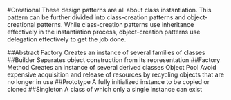 #Creational
These design patterns are all about class instantiation. This pattern can be further divided into class-creation patterns and object-creational patterns. While class-creation patterns use inheritance effectively in the instantiation process, object-creation patterns use delegation effectively to get the job done.

##Abstract Factory
Creates an instance of several families of classes
##Builder
Separates object construction from its representation
##Factory Method
Creates an instance of several derived classes
Object Pool
Avoid expensive acquisition and release of resources by recycling objects that are no longer in use
##Prototype
A fully initialized instance to be copied or cloned
##Singleton
A class of which only a single instance can exist